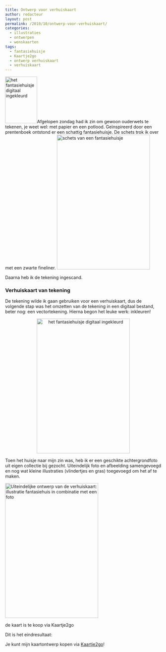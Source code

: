 ```yaml
---
title: Ontwerp voor verhuiskaart
author: redacteur
layout: post
permalink: /2010/10/ontwerp-voor-verhuiskaart/
categories:
  - illustraties
  - ontwerpen
  - wenskaarten
tags:
  - fantasiehuisje
  - Kaartje2go
  - ontwerp verhuiskaart
  - verhuiskaart
---
```

<p style="text-align: left;">
  <img class="alignleft size-thumbnail wp-image-904" title="het fantasiehuisje digitaal ingekleurd" src="http://www.schildertuin.nl/wordpress/wp-content/uploads/2010/10/fantasiehuiskleur-103x150.gif" alt="het fantasiehuisje digitaal ingekleurd" width="103" height="150" />Afgelopen zondag had ik zin om gewoon ouderwets te tekenen, je weet wel: met papier en een potlood. Geïnspireerd door een prentenboek ontstond er een schattig fantasiehuisje.<!--more--> De schets trok ik over met een zwarte fineliner. 
  
  <img class="size-full wp-image-901 aligncenter" title="schets van een fantasiehuisje" src="http://www.schildertuin.nl/wordpress/wp-content/uploads/2010/10/fantasiehuisschets.jpg" alt="schets van een fantasiehuisje" width="300" height="434" />
</p>

Daarna heb ik de tekening ingescand.

### Verhuiskaart van tekening

De tekening wilde ik gaan gebruiken voor een verhuiskaart, dus de volgende stap was het omzetten van de tekening in een digitaal bestand, beter nog: een vectortekening. Hierna begon het leuke werk: inkleuren!

<p style="text-align: center;">
  <img class="size-full wp-image-904 aligncenter" title="het fantasiehuisje digitaal ingekleurd" src="http://www.schildertuin.nl/wordpress/wp-content/uploads/2010/10/fantasiehuiskleur.gif" alt="het fantasiehuisje digitaal ingekleurd" width="300" height="434" />
</p>

Toen het huisje naar mijn zin was, heb ik er een geschikte achtergrondfoto uit eigen collectie bij gezocht. Uiteindelijk foto en afbeelding samengevoegd en nog wat kleine illustraties (vlindertjes en gras) toegevoegd om het af te maken.

<div id="attachment_899" style="width: 310px" class="wp-caption alignright">
  <img class="size-full wp-image-899" title="Uiteindelijke ontwerp van de verhuiskaart" src="http://www.schildertuin.nl/wordpress/wp-content/uploads/2010/10/fantasiehuisaf.jpg" alt="Uiteindelijke ontwerp van de verhuiskaart: illustratie fantasiehuis in combinatie met een foto" width="300" height="434" />
  
  <p class="wp-caption-text">
    de kaart is te koop via Kaartje2go
  </p>
</div>

Dit is het eindresultaat:

Je kunt mijn kaartontwerp kopen via <a title="bestel deze verhuiskaart via Kaartje2go en voeg je eigen tekst toe" href="http://www.kaartje2go.nl/verhuiskaarten/vrolijk-huis-bij-boom" target="_blank">Kaartje2go</a>!